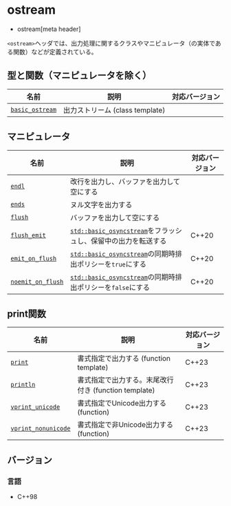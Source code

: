 # ostream
* ostream[meta header]

`<ostream>`ヘッダでは、出力処理に関するクラスやマニピュレータ（の実体である関数）などが定義されている。

## 型と関数（マニピュレータを除く）

| 名前                                        | 説明                                                                     | 対応バージョン |
|---------------------------------------------|--------------------------------------------------------------------------|----------------|
| [`basic_ostream`](ostream/basic_ostream.md) | 出力ストリーム (class template)                                          |                |

## マニピュレータ

| 名前                                        | 説明                                                                     | 対応バージョン |
|---------------------------------------------|--------------------------------------------------------------------------|----------------|
| [`endl`](ostream/endl.md)                   | 改行を出力し、バッファを出力して空にする |       |
| [`ends`](ostream/ends.md)                   | ヌル文字を出力する                        |       |
| [`flush`](ostream/flush.md)                 | バッファを出力して空にする                |       |
| [`flush_emit`](ostream/flush_emit.md)       | [`std::basic_osyncstream`](syncstream/basic_osyncstream.md)をフラッシュし、保留中の出力を転送する | C++20 |
| [`emit_on_flush`](ostream/emit_on_flush.md) | [`std::basic_osyncstream`](syncstream/basic_osyncstream.md)の同期時排出ポリシーを`true`にする | C++20 |
| [`noemit_on_flush`](ostream/noemit_on_flush.md) | [`std::basic_osyncstream`](syncstream/basic_osyncstream.md)の同期時排出ポリシーを`false`にする | C++20 |


## print関数

| 名前            | 説明           | 対応バージョン |
|-----------------|----------------|-------|
| [`print`](ostream/print.md) | 書式指定で出力する (function template) | C++23 |
| [`println`](ostream/println.md) | 書式指定で出力する。末尾改行付き (function template) | C++23 |
| [`vprint_unicode`](ostream/vprint_unicode.md) | 書式指定でUnicode出力する (function) | C++23 |
| [`vprint_nonunicode`](ostream/vprint_nonunicode.md) | 書式指定で非Unicode出力する (function) | C++23 |


## バージョン
### 言語
- C++98


